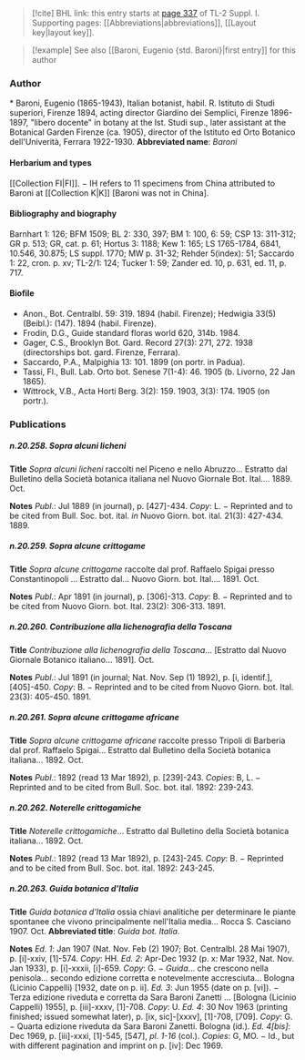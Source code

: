 > [!cite] BHL link: this entry starts at [page 337](https://www.biodiversitylibrary.org/page/33265064) of TL-2 Suppl. I.
> Supporting pages: [[Abbreviations|abbreviations]], [[Layout key|layout key]].

> [!example] See also [[Baroni, Eugenio {std. Baroni}|first entry]] for this author

### Author

\* Baroni, Eugenio (1865-1943), Italian botanist, habil. R. Istituto di Studi superiori, Firenze 1894, acting director Giardino dei Semplici, Firenze 1896-1897, "libero docente" in botany at the Ist. Studi sup., later assistant at the Botanical Garden Firenze (ca. 1905), director of the Istituto ed Orto Botanico dell'Univerità, Ferrara 1922-1930. 
**Abbreviated name**: *Baroni*

#### Herbarium and types

[[Collection FI|FI]]. − IH refers to 11 specimens from China attributed to Baroni at [[Collection K|K]] \[Baroni was not in China\].

#### Bibliography and biography

Barnhart 1: 126; BFM 1509; BL 2: 330, 397; BM 1: 100, 6: 59; CSP 13: 311-312; GR p. 513; GR, cat. p. 61; Hortus 3: 1188; Kew 1: 165; LS 1765-1784, 6841, 10.546, 30.875; LS suppl. 1770; MW p. 31-32; Rehder 5(index): 51; Saccardo 1: 22, cron. p. xv; TL-2/1: 124; Tucker 1: 59; Zander ed. 10, p. 631, ed. 11, p. 717.

#### Biofile

- Anon., Bot. Centralbl. 59: 319. 1894 (habil. Firenze); Hedwigia 33(5) (Beibl.): (147). 1894 (habil. Firenze).
- Frodin, D.G., Guide standard floras world 620, 314b. 1984.
- Gager, C.S., Brooklyn Bot. Gard. Record 27(3): 271, 272. 1938 (directorships bot. gard. Firenze, Ferrara).
- Saccardo, P.A., Malpighia 13: 101. 1899 (on portr. in Padua).
- Tassi, Fl., Bull. Lab. Orto bot. Senese 7(1-4): 46. 1905 (b. Livorno, 22 Jan 1865).
- Wittrock, V.B., Acta Horti Berg. 3(2): 159. 1903, 3(3): 174. 1905 (on portr.).

### Publications

##### n.20.258. Sopra alcuni licheni

**Title**
*Sopra alcuni licheni* raccolti nel Piceno e nello Abruzzo... Estratto dal Bulletino della Società botanica italiana nel Nuovo Giornale Bot. Ital.... 1889. Oct.

**Notes**
*Publ*.: Jul 1889 (in journal), p. \[427\]-434. *Copy*: L. − Reprinted and to be cited from Bull. Soc. bot. ital. *in* Nuovo Giorn. bot. ital. 21(3): 427-434. 1889.

##### n.20.259. Sopra alcune crittogame

**Title**
*Sopra alcune crittogame* raccolte dal prof. Raffaelo Spigai presso Constantinopoli ... Estratto dal... Nuovo Giorn. bot. Ital.... 1891. Oct.

**Notes**
*Publ*.: Apr 1891 (in journal), p. \[306\]-313. *Copy*: B. − Reprinted and to be cited from Nuovo Giorn. bot. Ital. 23(2): 306-313. 1891.

##### n.20.260. Contribuzione alla lichenografia della Toscana

**Title**
*Contribuzione alla lichenografia della Toscana*... \[Estratto dal Nuovo Giornale Botanico italiano... 1891\]. Oct.

**Notes**
*Publ*.: Jul 1891 (in journal; Nat. Nov. Sep (1) 1892), p. \[i, identif.\], \[405\]-450. *Copy*: B. − Reprinted and to be cited from Nuovo Giorn. bot. Ital. 23(3): 405-450. 1891.

##### n.20.261. Sopra alcune crittogame africane

**Title**
*Sopra alcune crittogame africane* raccolte presso Tripoli di Barberia dal prof. Raffaelo Spigai... Estratto dal Bulletino della Società botanica italiana... 1892. Oct.

**Notes**
*Publ*.: 1892 (read 13 Mar 1892), p. \[239\]-243. *Copies*: B, L. − Reprinted and to be cited from Bull. Soc. bot. ital. 1892: 239-243.

##### n.20.262. Noterelle crittogamiche

**Title**
*Noterelle crittogamiche*... Estratto dal Bulletino della Società botanica italiana... 1892. Oct.

**Notes**
*Publ*.: 1892 (read 13 Mar 1892), p. \[243\]-245. *Copy*: B. − Reprinted and to be cited from Bull. Soc. bot. ital. 1892: 243-245.

##### n.20.263. Guida botanica d'Italia

**Title**
*Guida botanica d'Italia* ossia chiavi analitiche per determinare le piante spontanee che vivono principalmente nell'Italia media... Rocca S. Casciano 1907. Oct.
**Abbreviated title**: *Guida bot. Italia*.

**Notes**
*Ed. 1*: Jan 1907 (Nat. Nov. Feb (2) 1907; Bot. Centralbl. 28 Mai 1907), p. \[i\]-xxiv, \[1\]-574.
*Copy*: HH.
*Ed. 2*: Apr-Dec 1932 (p. x: Mar 1932, Nat. Nov. Jan 1933), p. \[i\]-xxxii, \[i\]-659. *Copy*: G. − *Guida*... che crescono nella penisola... secondo edizione corretta e notevelmente accresciuta... Bologna (Licinio Cappelli) \[1932, date on p. ii\].
*Ed. 3*: Jun 1955 (date on p. \[vi\]). − Terza edizione riveduta e corretta da Sara Baroni Zanetti ... \[Bologna (Licinio Cappelli) 1955\], p. \[iii\]-xxxv, \[1\]-708. *Copy*: U.
*Ed. 4*: 30 Nov 1963 (printing finished; issued somewhat later), p. \[ix, sic\]-\[xxxv\], \[1\]-708, \[709\]. *Copy*: G. − Quarta edizione riveduta da Sara Baroni Zanetti. Bologna (id.).
*Ed. 4\[bis\]*: Dec 1969, p. \[iii\]-xxxi, \[1\]-545, \[547\], *pl. 1-16* (col.). *Copies*: G, MO. − Id., but with different pagination and imprint on p. \[iv\]: Dec 1969.

